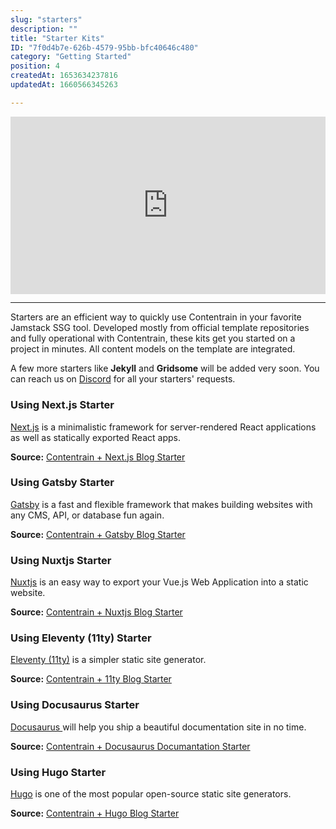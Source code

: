 ```yaml
---
slug: "starters"
description: ""
title: "Starter Kits"
ID: "7f0d4b7e-626b-4579-95bb-bfc40646c480"
category: "Getting Started"
position: 4
createdAt: 1653634237816
updatedAt: 1660566345263

---
```

<iframe style="aspect-ratio:16 / 9; width:100%;" src="https://www.youtube.com/embed/-WhfLXjQbQc" title="YouTube video player" frameborder="0" allow="accelerometer; autoplay; clipboard-write; encrypted-media; gyroscope; picture-in-picture" allowfullscreen></iframe>

---

Starters are an efficient way to quickly use Contentrain in your favorite Jamstack SSG tool.
Developed mostly from official template repositories and fully operational with Contentrain, these kits get you started on a project in minutes.
All content models on the template are integrated.




<alert type="info">

A few more starters like **Jekyll** and **Gridsome** will be added very soon. You can reach us on [Discord](https://discord.gg/4db2PjWYtG) for all your starters' requests.

</alert>


### Using Next.js Starter

[Next.js](https://nextjs.org/) is a minimalistic framework for server-rendered React applications as well as statically exported React apps.

**Source:** [Contentrain + Next.js Blog Starter](https://github.com/Contentrain/nextjs-blog-starter)


### Using Gatsby Starter

[Gatsby](https://www.gatsbyjs.com/) is a fast and flexible framework that makes building websites with any CMS, API, or database fun again.


**Source:** [Contentrain + Gatsby Blog Starter ](https://github.com/Contentrain/gatsby-blog-starter)

### Using Nuxtjs Starter

[Nuxtjs](https://nextjs.org/) is an easy way to export your Vue.js Web Application into a static website. 

**Source:** [Contentrain + Nuxtjs Blog Starter](https://github.com/Contentrain/nuxt-blog-starter)


### Using Eleventy (11ty) Starter

[Eleventy (11ty)](https://11ty.dev/) is a simpler static site generator. 

**Source:** [Contentrain + 11ty Blog Starter](https://github.com/Contentrain/11ty-blog-starter)

### Using Docusaurus Starter

[Docusaurus ](https://docusaurus.io/) will help you ship a beautiful documentation site in no time. 

**Source:** [Contentrain + Docusaurus Documantation Starter](https://github.com/Contentrain/docusaurus-docs-starter)

### Using Hugo Starter

[Hugo](https://docusaurus.io/) is one of the most popular open-source static site generators.  

**Source:** [Contentrain + Hugo Blog Starter](https://github.com/Contentrain/hugo-blog-starter)
